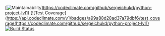 [![Maintainability](https://api.codeclimate.com/v1/badges/a99a88d28ad37a79dbf6/maintainability)]https://codeclimate.com/github/sergeichukd/python-project-lvl1)
[![Test Coverage](https://api.codeclimate.com/v1/badges/a99a88d28ad37a79dbf6/test_coverage(https://codeclimate.com/github/sergeichukd/python-project-lvl1)
[![Build Status](https://travis-ci.com/sergeichukd/python-project-lvl1.svg?branch=master)](https://travis-ci.com/sergeichukd/python-project-lvl1)
 
